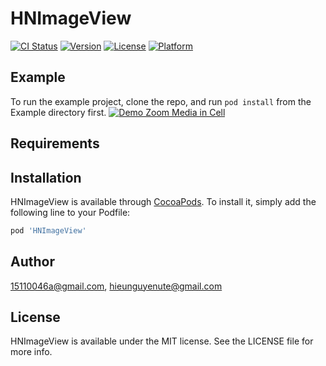 # HNImageView

[![CI Status](https://img.shields.io/travis/15110046a@gmail.com/HNImageView.svg?style=flat)](https://travis-ci.org/15110046a@gmail.com/HNImageView)
[![Version](https://img.shields.io/cocoapods/v/HNImageView.svg?style=flat)](https://cocoapods.org/pods/HNImageView)
[![License](https://img.shields.io/cocoapods/l/HNImageView.svg?style=flat)](https://cocoapods.org/pods/HNImageView)
[![Platform](https://img.shields.io/cocoapods/p/HNImageView.svg?style=flat)](https://cocoapods.org/pods/HNImageView)

## Example

To run the example project, clone the repo, and run `pod install` from the Example directory first.
[![Demo Zoom Media in Cell](https://media.giphy.com/media/cVo8DY8s5sS8CKjuFJ/giphy.gif)](https://www.youtube.com/watch?v=QH3bCLidm7M)

## Requirements

## Installation

HNImageView is available through [CocoaPods](https://cocoapods.org). To install
it, simply add the following line to your Podfile:

```ruby
pod 'HNImageView'
```

## Author

15110046a@gmail.com, hieunguyenute@gmail.com

## License

HNImageView is available under the MIT license. See the LICENSE file for more info.
